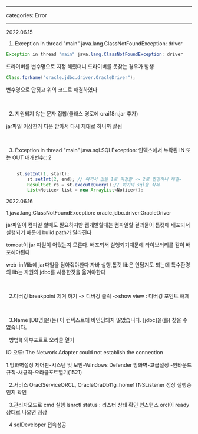 ﻿---

categories: Error

---


2022.06.15

1. Exception in thread "main" java.lang.ClassNotFoundException: driver

```java
Exception in thread "main" java.lang.ClassNotFoundException: driver

```
드라이버를 변수명으로 지정 해줬더니 드라이버를 못찾는 경우가 발생
``` java
Class.forName("oracle.jdbc.driver.OracleDriver"); 
```
변수명으로 안짓고 위의 코드로 해결하였다

&nbsp;
&nbsp;

&nbsp;
2. 지원되지 않는 문자 집합(클래스 경로에 orai18n.jar 추가)

jar파일 이상한거 다운 받아서 다시 제대로 하니까 잘됨

&nbsp;
&nbsp;

&nbsp;
3. Exception in thread "main" java.sql.SQLException: 인덱스에서 누락된 IN 또는 OUT 매개변수:: 2

```java

	st.setInt(1, start);
		st.setInt(2, end); // 여기서 값을 1로 지정함 -> 2로 변경하니 해결~
 		ResultSet rs = st.executeQuery();// 여기의 sql을 삭제		
		List<Notice> list = new ArrayList<Notice>();

```


2022.06.16

1.java.lang.ClassNotFoundException: oracle.jdbc.driver.OracleDriver

jar파일이 컴파일 할때도 필요하지만 웹개발할때는 컴파일할 결과물이 톰캣에 배포되서 실행되기 때문에 bulid path가 달라진다 
&nbsp;

tomcat이 jar 파일이 어딨는지 모른다. 배포되서 실행되기때문에 라이브러리를 같이 배포해야된다
&nbsp;

web-inf/lib에 jar파일을 담아줘야한다 자바 실행,톰캣 lib은 안담겨도 되는데 특수환경의 lib는 자원의 jdbc를 사용한것을 옮겨야한다

&nbsp;

&nbsp;
2.디버깅 breakpoint 제거 하기
-> 디버깅 클릭 ->show view : 디버깅 포인트 해제

&nbsp;

&nbsp;
3.Name [DB명]은(는) 이 컨텍스트에 바인딩되지 않았습니다. [jdbc]을(를) 찾을 수 없습니다.

&nbsp;
방법1) 
  외부포트로 오라클 열기

IO 오류: The Network Adapter could not establish the connection

  1.방화벽설정
   제어판-시스템 및 보안-Windows Defender 방화벽-고급설정
   -인바운드규칙-새규칙-오라클포트열기(1521)

   &nbsp;
  2.서비스 OraclServiceORCL, OracleOraDb11g_home1TNSListener
   정상 실행중인지 확인
   &nbsp;

   &nbsp;
  3.관리자모드로 cmd 실행
   lsnrctl status : 리스터 상태 확인
   인스턴스 orcl이 ready상태로 나오면 정상
   &nbsp;

   &nbsp;
  4 sqlDeveloper 접속성공
   &nbsp;


